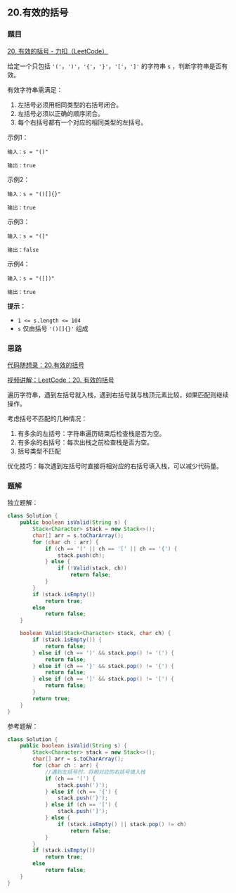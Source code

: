 ## 20.有效的括号

### 题目

[20. 有效的括号 - 力扣（LeetCode）](https://leetcode.cn/problems/valid-parentheses/description/)

给定一个只包括 `'('`，`')'`，`'{'`，`'}'`，`'['`，`']'` 的字符串 `s` ，判断字符串是否有效。

有效字符串需满足：

1. 左括号必须用相同类型的右括号闭合。
2. 左括号必须以正确的顺序闭合。
3. 每个右括号都有一个对应的相同类型的左括号。

示例1：

```
输入：s = "()"

输出：true
```

示例2：

```
输入：s = "()[]{}"

输出：true
```

示例3：

```
输入：s = "(]"

输出：false
```

示例4：

```
输入：s = "([])"

输出：true
```

**提示：**

- `1 <= s.length <= 104`
- `s` 仅由括号 `'()[]{}'` 组成



### 思路

[代码随想录：20.有效的括号](https://programmercarl.com/0020.有效的括号.html)

[视频讲解：LeetCode：20. 有效的括号](https://www.bilibili.com/video/BV1AF411w78g/?spm_id_from=333.788&vd_source=ac7136f9d876267a31549d6a76ffd460)

遍历字符串，遇到左括号就入栈，遇到右括号就与栈顶元素比较，如果匹配则继续操作。

考虑括号不匹配的几种情况：

1. 有多余的左括号：字符串遍历结束后检查栈是否为空。
2. 有多余的右括号：每次出栈之前检查栈是否为空。
3. 括号类型不匹配

优化技巧：每次遇到左括号时直接将相对应的右括号填入栈，可以减少代码量。



### 题解

独立题解：

```java
class Solution {
    public boolean isValid(String s) {
        Stack<Character> stack = new Stack<>();
        char[] arr = s.toCharArray();
        for (char ch : arr) {
            if (ch == '(' || ch == '[' || ch == '{') {
                stack.push(ch);
            } else {
                if (!Valid(stack, ch))
                    return false;
            }
        }
        if (stack.isEmpty())
            return true;
        else
            return false;
    }

    boolean Valid(Stack<Character> stack, char ch) {
        if (stack.isEmpty()) {
            return false;
        } else if (ch == ')' && stack.pop() != '(') {
            return false;
        } else if (ch == '}' && stack.pop() != '{') {
            return false;
        } else if (ch == ']' && stack.pop() != '[') {
            return false;
        }
        return true;
    }
}
```

参考题解：

```java
class Solution {
    public boolean isValid(String s) {
        Stack<Character> stack = new Stack<>();
        char[] arr = s.toCharArray();
        for (char ch : arr) {
            //遇到左括号时，将相对应的右括号填入栈
            if (ch == '(') {
                stack.push(')');
            } else if (ch == '{') {
                stack.push('}');
            } else if (ch == '[') {
                stack.push(']');
            } else {
                if (stack.isEmpty() || stack.pop() != ch)
                    return false;
            }
        }
        if (stack.isEmpty())
            return true;
        else
            return false;
    }
}
```
